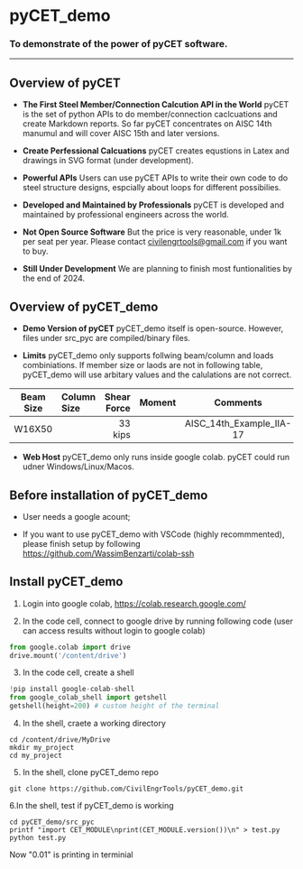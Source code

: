 # pyCET_demo

### To demonstrate of the power of **pyCET** software.
--------

Overview of pyCET
--------

* **The First Steel Member/Connection Calcution API in the World** pyCET is the set of python APIs to do member/connection caclcuations and create Markdown reports. So far pyCET concentrates on AISC 14th manumul and will cover AISC 15th and later versions. 

* **Create Perfessional Calcuations** pyCET creates equstions in Latex and drawings in SVG format (under development).

* **Powerful APIs** Users can use pyCET APIs to write their own code to do steel structure designs, espcially about loops for different possibilies.

* **Developed and Maintained by Professionals** pyCET is developed and maintained by professional engineers across the world.

* **Not Open Source Software** But the price is very reasonable, under 1k per seat per year. Please contact civilengrtools@gmail.com if you want to buy. 

* **Still Under Development** We are planning to finish most funtionalities by the end of 2024.

Overview of pyCET_demo
--------
* **Demo Version of pyCET** pyCET_demo itself is open-source. However, files under src_pyc are compiled/binary files.

* **Limits** pyCET_demo only supports follwing beam/column and loads combiniations. If member size or laods are not in following table, pyCET_demo will use arbitary values and the calulations are not correct.

| Beam Size | Column Size | Shear Force | Moment | Comments |
| --- | :-- | --: | :-: |:-: |
| W16X50 |  | 33 kips |  | AISC_14th_Example_IIA-17 |

* **Web Host** pyCET_demo only runs inside google colab. pyCET could run udner Windows/Linux/Macos.


Before installation of pyCET_demo
--------
* User needs a google acount;

* If you want to use pyCET_demo with VSCode (highly recommmented), please finish setup by following https://github.com/WassimBenzarti/colab-ssh

Install pyCET_demo
--------
1. Login into google colab, https://colab.research.google.com/

2. In the code cell, connect to google drive by running following code (user can access results without login to google colab)
```python
from google.colab import drive
drive.mount('/content/drive')
```

3. In the code cell, create a shell
```python
!pip install google-colab-shell
from google_colab_shell import getshell
getshell(height=200) # custom height of the terminal
```

4. In the shell, craete a working directory
```shell
cd /content/drive/MyDrive
mkdir my_project
cd my_project
```

5. In the shell, clone pyCET_demo repo
```shell
git clone https://github.com/CivilEngrTools/pyCET_demo.git
```

6.In the shell, test if pyCET_demo is working
```shell
cd pyCET_demo/src_pyc
printf "import CET_MODULE\nprint(CET_MODULE.version())\n" > test.py
python test.py
```
Now "0.01" is printing in terminial
